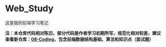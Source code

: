 # Web_Study

这是我的前端学习笔记

**注：本仓库代码相对陈旧，部分代码是作者学习初期所写，规范化相对较差，建议查看新仓库：[08-Coding](https://github.com/TaoLoading/08-Coding)，包含前端数据结构基础、算法和知识点（面试题）**
